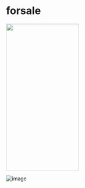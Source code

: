 # forsale

<img src= "https://user-images.githubusercontent.com/79145466/150375693-92877a3e-5b21-49c2-8d52-5008b69f56d4.jpg" width="200" height="400"/>



![image](https://user-images.githubusercontent.com/79145466/150370091-31ebeed3-f16d-46a5-9274-d9e7b2fc6ced.png)

